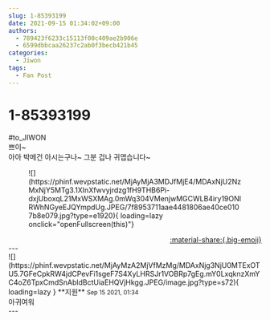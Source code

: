 ```yaml
---
slug: 1-85393199
date: 2021-09-15 01:34:02+09:00
authors:
  - 789423f6233c15113f00c409ae2b906e
  - 6599dbbcaa26237c2ab0f3becb421b45
categories:
  - Jiwon
tags:
  - Fan Post
---
```


# 1-85393199

<div class="post-container" markdown="1">
<div class="content-container md-sidebar__scrollwrap" markdown="1">

\#to_JIWON<br>쁘이~<br>아아 박메건 아시는구나~ 그분 겁나 귀엽습니다~<br>
<figure markdown="1">
![](https://phinf.wevpstatic.net/MjAyMjA3MDJfMjE4/MDAxNjU2NzMxNjY5MTg3.1XInXfwvyjrdzg1fH9THB6Pi-dxjUboxqL21MxWSXMAg.0mWq304VMenjwMGCWLB4iry19ONIRWhNGyeEJQYmpdUg.JPEG/7f8953711aae4481806ae40ce0107b8e079.jpg?type=e1920){ loading=lazy onclick="openFullscreen(this)"}
</figure>


</div>
</div>

<div style="text-align: right;" markdown="1">
<a href="https://weverse.io/fromis9/fanpost/1-85393199" style="text-align: right;">:material-share:{.big-emoji}</a>
</div>
---

<div class="comments-container md-sidebar__scrollwrap" markdown="1">
<div class="comment" markdown="1">
<div class='id-container' markdown="1">
![](https://phinf.wevpstatic.net/MjAyMzA2MjVfMzMg/MDAxNjg3NjU0MTExOTU5.7GFeCpkRW4jdCPevFi1sgeF7S4XyLHRSJr1VOBRp7gEg.mY0LxqknzXmYC4oZ6TpxCmdSnAbldBctUiaEHQVjHkgg.JPEG/image.jpg?type=s72){ loading=lazy }
**<span class="artist">지원</span>** <small>Sep 15 2021, 01:34</small><br>
</div>
<div class='comment-body' markdown="1">
아귀여워
</div>
</div>
</div>
---
